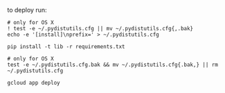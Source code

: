 to deploy run:

    # only for OS X
    ! test -e ~/.pydistutils.cfg || mv ~/.pydistutils.cfg{,.bak}
    echo -e '[install]\nprefix=' > ~/.pydistutils.cfg

    pip install -t lib -r requirements.txt

    # only for OS X
    test -e ~/.pydistutils.cfg.bak && mv ~/.pydistutils.cfg{.bak,} || rm ~/.pydistutils.cfg

    gcloud app deploy

